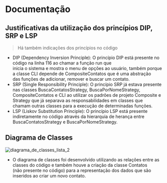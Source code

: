 # Documentação

## Justificativas da utilização dos princípios DIP, SRP e LSP
> Há também indicações dos princípios no código
* DIP (Dependency Inversion Principle): O princípio DIP está presente no código na linha 116 ao chamar a função run que<br>
inicia o sistema e mostra o menu de opções ao usuário, também porque a classe CLI depende de CompositeContatos que é uma abstração<br>
das funções de adicionar, remover e buscar um contato.
* SRP (Single Responsibility Principle): O princípio SRP já estava presente nas classes BuscaContatosStrategy, BuscaPorNomeStrategy,<br>
CompositeContatos e CLI ao utilizar os padrões de projeto Composite e Strategy que já separava as responsabilidades em classes que<br>
chamam outras classes para a execução de determinadas funções.
* LSP (Liskov Substitution Principle): O princípio LSP está presente indiretamente no código através da hierarquia de herança entre<br>
BuscaContatosStrategy e BuscaPorNomeStrategy.

## Diagrama de Classes
![diagrama_de_classes_lista_2](https://github.com/AugustoBSimionato/Exercicios-de-Arquitetura/assets/72254418/6220e61e-eaa3-4961-99fc-ca1d2782d14f)

* O diagrama de classes foi desenvolvido utilizando as relações entre as classes do código e também houve a criação da classe Contatos<br> 
(não presente no código) para a representação dos dados que são inseridos ao criar um novo contato.
